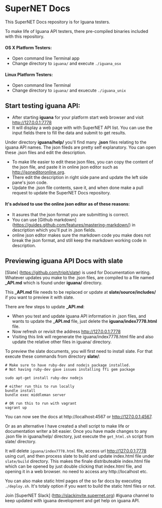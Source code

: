 # SuperNET Docs

This SuperNET Docs repository is for Iguana testers.

To make life of Iguana API testers, there pre-compiled binaries included with this repository.

#### OS X Platform Testers:
- Open command line Terminal app
- Change directory to `iguana/` and execute `./iguana_osx`

#### Linux Platform Testers:
- Open command line Terminal
- Change directory to `iguana/` and exuecute `./iguana_unix`


## Start testing iguana API:
- After starting **iguana** for your platform start web browser and visit http://127.0.0.1:7778
- It will display a web page with with SuperNET API list. You can use the input fields there to fill the data and submit to get results.


Under directory **iguana/help/** you'll find many **.json** files relating to the iguana API names.
The json fileds are pretty self explanatory. You can open these .json files and edit the description.
- To make life easier to edit these json files, you can copy the content of the json file, and paste it in online json editor such as http://jsoneditoronline.org.
- There edit the description in right side pane and update the left side pane's json code.
- Update the .json file contents, save it, and when done make a pull request to update the SuperNET Docs repository.

#### It's advised to use the online json editor as of these reasons:
- It asures that the json format you are submitting is correct.
- You can use [Github markdown] (https://guides.github.com/features/mastering-markdown/) in description which you'll put in .json fields.
- online json editor makes sure the markdown code you make does not break the json format, and still keep the markdown working code in description.


## Previewing iguana API Docs with slate
[Slate] (https://github.com/tripit/slate) is used for Documentation writing. Whatever updates you make to the .json files, are compiled to a file named **_API.md** which is found under **iguana/** directory.

This **_API.md** file needs to be replaced or update at **slate/source/includes/** if you want to preview it with slate.

There are few steps to update **_API.md**:
- When you test and update iguana API information in .json files, and wants to update the **_API.md** file, just delete the **iguana/index7778.html** file.
- Now refresh or revisit the address http://127.0.0.1:7778
- Visiting this link will regenerate the iguana/index7778.html file and also update the relative other files in iguana/ directory.

To preview the slate documents, you will first need to install slate. For that execute these commands from directory **slate/**:

```shell
# Make sure to have ruby-dev and nodejs package installed.
# Not having ruby-dev gave issues installing ffi gem package

sudo apt-get install ruby-dev nodejs

# either run this to run locally
bundle install
bundle exec middleman server

# OR run this to run with vagrant
vagrant up
```

You can now see the docs at http://localhost:4567 or http://127.0.0.1:4567.

Or as an alternative I have created a shell script to make life or documentation writer a bit easier. Once you have made changes to any .json file in iguana/help/ directory, just execute the `get_html.sh` script from slate/ directory.

It will delete `iguana/index7778.html` file, access url http://127.0.0.1:7778 using curl, and then process slate to build and update index.html file under `slate/build` directory. This makes the finale distributeable index.html file which can be opened by just double clicking that index.html file, and opening it in a web browser. no need to access any http://localhost etc.

You can also make static html pages of the so far docs by executing `./deploy.sh`. It's totaly option if you want to build the static html files or not.

Join [SuperNET Slack] (http://slackinvite.supernet.org) #iguana channel to keep updated with iguana development and get help on iguana API.


